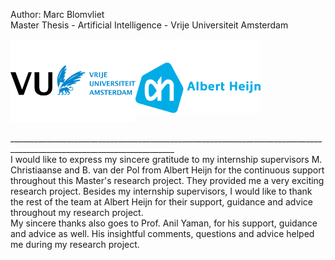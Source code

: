 Author: Marc Blomvliet <br />
Master Thesis - Artificial Intelligence - Vrije Universiteit Amsterdam

<img align="left" src="https://github.com/MarcB77/Master_Thesis_AI/blob/main/logos/vrije-universiteit-amsterdam.png" width="200"/> <img align="center" src="https://github.com/MarcB77/Master_Thesis_AI/blob/main/logos/albertheijn.png" width="200"/>

<br />
_______________________________________________________________________________________________________________________<br />
I would like to express my sincere gratitude to my internship supervisors M. Christiaanse and B. van der Pol from Albert Heijn for the continuous support throughout this Master's research project. They provided me a very exciting research project. Besides my internship supervisors, I would like to thank the rest of the team at Albert Heijn for their support, guidance and advice throughout my research project. <br />
My sincere thanks also goes to Prof. Anil Yaman, for his support, guidance and advice as well.
His insightful comments, questions and advice helped me during my research project.
